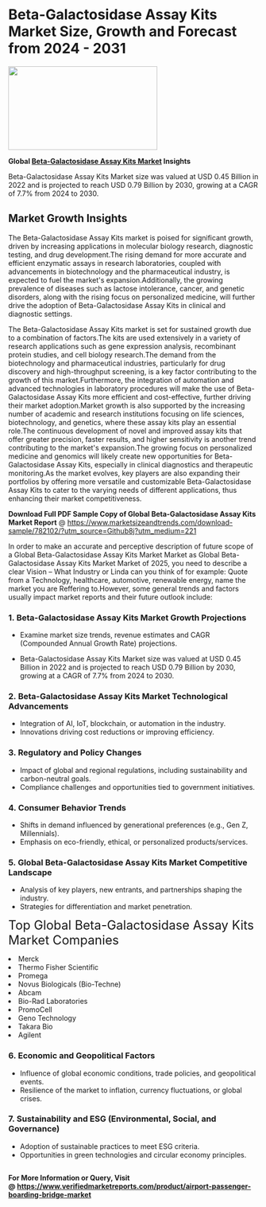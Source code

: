 <H1>Beta-Galactosidase Assay Kits Market Size, Growth and Forecast from 2024 - 2031</H1><img class="aligncenter size-medium wp-image-584254" src="https://thirdeyenews.in/wp-content/uploads/2024/09/Global-Market-Research-300x168.jpeg" alt="" width="300" height="168" /><p><strong>Global&nbsp;<a href="https://www.marketsizeandtrends.com/download-sample/782102/?utm_source=Github8j?utm_medium=221">Beta-Galactosidase Assay Kits Market</a> Insights</strong></p><p>Beta-Galactosidase Assay Kits Market size was valued at USD 0.45 Billion in 2022 and is projected to reach USD 0.79 Billion by 2030, growing at a CAGR of 7.7% from 2024 to 2030.</p><p><h2>Market Growth Insights</h2> <p>The Beta-Galactosidase Assay Kits market is poised for significant growth, driven by increasing applications in molecular biology research, diagnostic testing, and drug development.The rising demand for more accurate and efficient enzymatic assays in research laboratories, coupled with advancements in biotechnology and the pharmaceutical industry, is expected to fuel the market's expansion.Additionally, the growing prevalence of diseases such as lactose intolerance, cancer, and genetic disorders, along with the rising focus on personalized medicine, will further drive the adoption of Beta-Galactosidase Assay Kits in clinical and diagnostic settings.</p> <p>The Beta-Galactosidase Assay Kits market is set for sustained growth due to a combination of factors.The kits are used extensively in a variety of research applications such as gene expression analysis, recombinant protein studies, and cell biology research.The demand from the biotechnology and pharmaceutical industries, particularly for drug discovery and high-throughput screening, is a key factor contributing to the growth of this market.Furthermore, the integration of automation and advanced technologies in laboratory procedures will make the use of Beta-Galactosidase Assay Kits more efficient and cost-effective, further driving their market adoption.Market growth is also supported by the increasing number of academic and research institutions focusing on life sciences, biotechnology, and genetics, where these assay kits play an essential role.The continuous development of novel and improved assay kits that offer greater precision, faster results, and higher sensitivity is another trend contributing to the market's expansion.The growing focus on personalized medicine and genomics will likely create new opportunities for Beta-Galactosidase Assay Kits, especially in clinical diagnostics and therapeutic monitoring.As the market evolves, key players are also expanding their portfolios by offering more versatile and customizable Beta-Galactosidase Assay Kits to cater to the varying needs of different applications, thus enhancing their market competitiveness.</p> <p><span class=""><strong>Download Full PDF Sample Copy of Global Beta-Galactosidase Assay Kits Market Report</strong> @ <a href="https://www.marketsizeandtrends.com/download-sample/782102/?utm_source=Github8j?utm_medium=221" target="_blank">https://www.marketsizeandtrends.com/download-sample/782102/?utm_source=Github8j?utm_medium=221</a></span></p><p>In order to make an accurate and perceptive description of future scope of a Global&nbsp;Beta-Galactosidase Assay Kits Market Market as Global&nbsp;Beta-Galactosidase Assay Kits Market Market of 2025, you need to describe a clear Vision &ndash; What Industry or Linda can you think of for example: Quote from a Technology, healthcare, automotive, renewable energy, name the market you are Reffering to.However, some general trends and factors usually impact market reports and their future outlook include:</p><h3>1.&nbsp;<strong>Beta-Galactosidase Assay Kits Market Growth Projections</strong></h3><ul><li>Examine market size trends, revenue estimates and CAGR (Compounded Annual Growth Rate) projections.</li><li><p>Beta-Galactosidase Assay Kits Market size was valued at USD 0.45 Billion in 2022 and is projected to reach USD 0.79 Billion by 2030, growing at a CAGR of 7.7% from 2024 to 2030.</p></li></ul><h3>2.&nbsp;<strong>Beta-Galactosidase Assay Kits Market Technological Advancements</strong></h3><ul><li>Integration of AI, IoT, blockchain, or automation in the industry.</li><li>Innovations driving cost reductions or improving efficiency.</li></ul><h3>3.&nbsp;<strong>Regulatory and Policy Changes</strong></h3><ul><li>Impact of global and regional regulations, including sustainability and carbon-neutral goals.</li><li>Compliance challenges and opportunities tied to government initiatives.</li></ul><h3>4.&nbsp;<strong>Consumer Behavior Trends</strong></h3><ul><li>Shifts in demand influenced by generational preferences (e.g., Gen Z, Millennials).</li><li>Emphasis on eco-friendly, ethical, or personalized products/services.</li></ul><h3>5.&nbsp;<strong>Global Beta-Galactosidase Assay Kits Market Competitive Landscape</strong></h3><ul><li>Analysis of key players, new entrants, and partnerships shaping the industry.</li><li>Strategies for differentiation and market penetration.</li></ul><p data-pm-slice="1 1 []"><span style="color: inherit; font-family: inherit; font-size: 25px;">Top Global Beta-Galactosidase Assay Kits Market Companies</span></p><div class="" data-test-id=""><p><li>Merck</li><li> Thermo Fisher Scientific</li><li> Promega</li><li> Novus Biologicals (Bio-Techne)</li><li> Abcam</li><li> Bio-Rad Laboratories</li><li> PromoCell</li><li> Geno Technology</li><li> Takara Bio</li><li> Agilent</li></p></div><h3>6.&nbsp;<strong>Economic and Geopolitical Factors</strong></h3><ul><li>Influence of global economic conditions, trade policies, and geopolitical events.</li><li>Resilience of the market to inflation, currency fluctuations, or global crises.</li></ul><h3>7.&nbsp;<strong>Sustainability and ESG (Environmental, Social, and Governance)</strong></h3><ul><li>Adoption of sustainable practices to meet ESG criteria.</li><li>Opportunities in green technologies and circular economy principles.</li></ul><h2><strong style="font-size: 14px;">For More Information or Query, Visit @&nbsp;</strong><a style="background-color: #ffffff; font-size: 14px;" href="https://www.marketsizeandtrends.com/report/beta-galactosidase-assay-kits-market/" target="_blank">https://www.verifiedmarketreports.com/product/airport-passenger-boarding-bridge-market</a></h2>